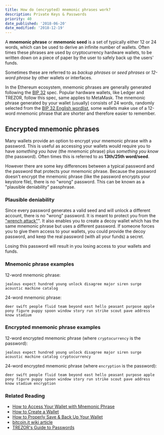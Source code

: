 ```yaml
---
title: How do (encrypted) mnemonic phrases work?
description: Private Keys & Passwords
priority: 40
date_published: '2018-06-20'
date_modified: '2018-12-19'
---
```


A **mnemonic phrase** or **mnemonic seed** is a set of typically either 12 or 24 words, which can be used to derive an infinite number of wallets. Often times these phrases are used by cryptocurrency hardware wallets, to be written down on a piece of paper by the user to safely back up the users' funds.

Sometimes these are referred to as *backup phrases* or *seed phrases* or *12-word phrase* by other wallets or interfaces.

In the Ethereum ecosystem, mnemonic phrases are generally generated following the [BIP 32](https://github.com/bitcoin/bips/blob/master/bip-0032.mediawiki) spec. Popular hardware wallets, like Ledger and TREZOR, follow this spec, same applies to MetaMask. The mnemonic phrase generated by your wallet (usually) consists of 24 words, randomly selected from the [BIP 32 English wordlist](https://github.com/bitcoin/bips/blob/master/bip-0039/english.txt), some wallets make use of a 12-word mnemonic phrase that are shorter and therefore easier to remember.

## Encrypted mnemonic phrases

Many wallets provide an option to encrypt your mnemonic phrase with a password. This is useful as accessing your wallets would require you to have *something you have* (the mnemonic phrase) plus *something you know* (the password). Often times this is referred to as **13th/25th word/seed**.

However there are some key differences between a typical password and the password that protects your mnemonic phrase. Because the password doesn't encrypt the mnemonic phrase (like the password encrypts your keystore file), there is no "wrong" password. This can be known as a "plausible deniability" passphrase.

### Plausible deniability

Since every password generates a valid seed and will unlock a different account, there is no "wrong" password. It is meant to protect you from the ["wrench attack"](https://xkcd.com/538/)". It also enables you to create a decoy wallet which has the same mnemonic phrase but uses a different password. If someone forces you to give them access to your wallets, you could provide the decoy password, and keep the real password (with all your funds) a secret.

<div class="alert alert-danger">
  Losing this password will result in you losing access to your wallets and funds.
</div>

### Mnemonic phrase examples

12-word mnemonic phrase:

```jealous expect hundred young unlock disagree major siren surge acoustic machine catalog```

24-word mnemonic phrase:

```deer swift people fluid team beyond east hello peasant purpose apple pony figure puppy spoon window story run strike scout pave address know stadium```

### Encrypted mnemonic phrase examples

12-word encrypted mnemonic phrase (where `cryptocurrency` is the password):

```jealous expect hundred young unlock disagree major siren surge acoustic machine catalog cryptocurrency```

24-word encrypted mnemonic phrase (where `encryption` is the password):

```deer swift people fluid team beyond east hello peasant purpose apple pony figure puppy spoon window story run strike scout pave address know stadium encryption```

### Related Reading

* [How to Access Your Wallet with Mnemonic Phrase](/how-to/accessing-wallet/how-to-access-your-wallet-with-mnemonic-phrase)
* [How to Create a Wallet](/how-to/getting-started/how-to-create-a-wallet)
* [How to Properly Save & Back Up Your Wallet](/how-to/backup-restore/how-to-save-back-up-your-wallet)
* [bitcoin.it wiki article](https://en.bitcoin.it/wiki/Mnemonic_phrase)
* [TREZOR's Guide to Passwords](https://doc.satoshilabs.com/trezor-user/advanced_settings.html)
